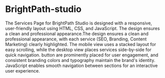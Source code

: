 # BrightPath-studio
The Services Page for BrightPath Studio is designed with a responsive, user-friendly layout using HTML, CSS, and JavaScript. The design ensures a clean and professional appearance.The design ensures a clean and professional appearance, with each service (SEO, Branding, Content Marketing) clearly highlighted. The mobile view uses a stacked layout for easy scrolling, while the desktop view places services side-by-side for quick navigation. button are prominently placed for user engagement, and consistent branding colors and typography maintain the brand's identity. JavaScript enables smooth navigation between sections for an interactive user experience.

